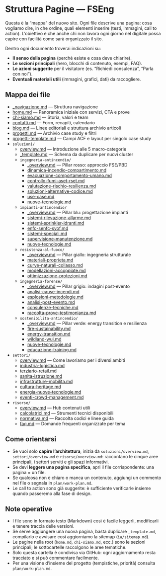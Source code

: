 # Struttura Pagine — FSEng

Questa è la “mappa” del nuovo sito. Ogni file descrive una pagina: cosa vogliamo dire, in che ordine, quali elementi inserire (testi, immagini, call to action). L’obiettivo è che anche chi non lavora ogni giorno nel digitale possa capire con facilità come sarà organizzato il sito.

Dentro ogni documento troverai indicazioni su:
- **Il senso della pagina** (perché esiste e cosa deve chiarire).
- **Le sezioni principali** (hero, blocchi di contenuto, esempi, FAQ).
- **Le azioni suggerite** per il visitatore (es. “Richiedi consulenza”, “Parla con noi”).
- **Eventuali materiali utili** (immagini, grafici, dati) da raccogliere.

## Mappa dei file

- [_navigazione.md](https://github.com/bnistor4/docs/blob/main/pages/_navigazione.md) — Struttura navigazione
- [home.md](https://github.com/bnistor4/docs/blob/main/pages/home.md) — Panoramica iniziale con servizi, CTA e prove
- [chi-siamo.md](https://github.com/bnistor4/docs/blob/main/pages/chi-siamo.md) — Storia, valori e team
- [contatti.md](https://github.com/bnistor4/docs/blob/main/pages/contatti.md) — Form, recapiti, calendario
- [blog.md](https://github.com/bnistor4/docs/blob/main/pages/blog.md) — Linee editoriali e struttura archivio articoli
- [progetti.md](https://github.com/bnistor4/docs/blob/main/pages/progetti.md) — Archivio case study e filtri
- [progetti-template.md](https://github.com/bnistor4/docs/blob/main/pages/progetti-template.md) — Campi ACF e layout per singolo case study
- `soluzioni/`
  - [overview.md](https://github.com/bnistor4/docs/blob/main/pages/soluzioni/overview.md) — Introduzione alle 5 macro-categorie
  - [_template.md](https://github.com/bnistor4/docs/blob/main/pages/soluzioni/_template.md) — Schema da duplicare per nuovi cluster
  - `ingegneria-antincendio/`
    - [_overview.md](https://github.com/bnistor4/docs/blob/main/pages/soluzioni/ingegneria-antincendio/_overview.md) — Pillar rosso: approccio FSE/PBD
    - [dinamica-incendio-compartimento.md](https://github.com/bnistor4/docs/blob/main/pages/soluzioni/ingegneria-antincendio/dinamica-incendio-compartimento.md)
    - [evacuazione-comportamento-umano.md](https://github.com/bnistor4/docs/blob/main/pages/soluzioni/ingegneria-antincendio/evacuazione-comportamento-umano.md)
    - [controllo-fumi-aset-rset.md](https://github.com/bnistor4/docs/blob/main/pages/soluzioni/ingegneria-antincendio/controllo-fumi-aset-rset.md)
    - [valutazione-rischio-resilienza.md](https://github.com/bnistor4/docs/blob/main/pages/soluzioni/ingegneria-antincendio/valutazione-rischio-resilienza.md)
    - [soluzioni-alternative-codice.md](https://github.com/bnistor4/docs/blob/main/pages/soluzioni/ingegneria-antincendio/soluzioni-alternative-codice.md)
    - [use-case.md](https://github.com/bnistor4/docs/blob/main/pages/soluzioni/ingegneria-antincendio/use-case.md)
    - [nuove-tecnologie.md](https://github.com/bnistor4/docs/blob/main/pages/soluzioni/ingegneria-antincendio/nuove-tecnologie.md)
  - `impianti-antincendio/`
    - [_overview.md](https://github.com/bnistor4/docs/blob/main/pages/soluzioni/impianti-antincendio/_overview.md) — Pillar blu: progettazione impianti
    - [sistemi-rilevazione-allarme.md](https://github.com/bnistor4/docs/blob/main/pages/soluzioni/impianti-antincendio/sistemi-rilevazione-allarme.md)
    - [sistemi-sprinkler-idranti.md](https://github.com/bnistor4/docs/blob/main/pages/soluzioni/impianti-antincendio/sistemi-sprinkler-idranti.md)
    - [enfc-senfc-svof.md](https://github.com/bnistor4/docs/blob/main/pages/soluzioni/impianti-antincendio/enfc-senfc-svof.md)
    - [sistemi-speciali.md](https://github.com/bnistor4/docs/blob/main/pages/soluzioni/impianti-antincendio/sistemi-speciali.md)
    - [supervisione-manutenzione.md](https://github.com/bnistor4/docs/blob/main/pages/soluzioni/impianti-antincendio/supervisione-manutenzione.md)
    - [nuove-tecnologie.md](https://github.com/bnistor4/docs/blob/main/pages/soluzioni/impianti-antincendio/nuove-tecnologie.md)
  - `resistenza-al-fuoco/`
    - [_overview.md](https://github.com/bnistor4/docs/blob/main/pages/soluzioni/resistenza-al-fuoco/_overview.md) — Pillar giallo: ingegneria strutturale
    - [materiali-proprieta.md](https://github.com/bnistor4/docs/blob/main/pages/soluzioni/resistenza-al-fuoco/materiali-proprieta.md)
    - [curve-naturali-collasso.md](https://github.com/bnistor4/docs/blob/main/pages/soluzioni/resistenza-al-fuoco/curve-naturali-collasso.md)
    - [modellazioni-accoppiate.md](https://github.com/bnistor4/docs/blob/main/pages/soluzioni/resistenza-al-fuoco/modellazioni-accoppiate.md)
    - [ottimizzazione-protezioni.md](https://github.com/bnistor4/docs/blob/main/pages/soluzioni/resistenza-al-fuoco/ottimizzazione-protezioni.md)
  - `ingegneria-forense/`
    - [_overview.md](https://github.com/bnistor4/docs/blob/main/pages/soluzioni/ingegneria-forense/_overview.md) — Pillar grigio: indagini post-evento
    - [analisi-cause-incendi.md](https://github.com/bnistor4/docs/blob/main/pages/soluzioni/ingegneria-forense/analisi-cause-incendi.md)
    - [esplosioni-metodologie.md](https://github.com/bnistor4/docs/blob/main/pages/soluzioni/ingegneria-forense/esplosioni-metodologie.md)
    - [analisi-post-evento.md](https://github.com/bnistor4/docs/blob/main/pages/soluzioni/ingegneria-forense/analisi-post-evento.md)
    - [consulenze-tecniche.md](https://github.com/bnistor4/docs/blob/main/pages/soluzioni/ingegneria-forense/consulenze-tecniche.md)
    - [raccolta-prove-testimonianza.md](https://github.com/bnistor4/docs/blob/main/pages/soluzioni/ingegneria-forense/raccolta-prove-testimonianza.md)
  - `sostenibilita-antincendio/`
    - [_overview.md](https://github.com/bnistor4/docs/blob/main/pages/soluzioni/sostenibilita-antincendio/_overview.md) — Pillar verde: energy transition e resilienza
    - [fire-sustainability.md](https://github.com/bnistor4/docs/blob/main/pages/soluzioni/sostenibilita-antincendio/fire-sustainability.md)
    - [energy-transition.md](https://github.com/bnistor4/docs/blob/main/pages/soluzioni/sostenibilita-antincendio/energy-transition.md)
    - [wildland-wui.md](https://github.com/bnistor4/docs/blob/main/pages/soluzioni/sostenibilita-antincendio/wildland-wui.md)
    - [nuove-tecnologie.md](https://github.com/bnistor4/docs/blob/main/pages/soluzioni/sostenibilita-antincendio/nuove-tecnologie.md)
    - [educazione-training.md](https://github.com/bnistor4/docs/blob/main/pages/soluzioni/sostenibilita-antincendio/educazione-training.md)
- `settori/`
  - [overview.md](https://github.com/bnistor4/docs/blob/main/pages/settori/overview.md) — Come lavoriamo per i diversi ambiti
  - [industria-logistica.md](https://github.com/bnistor4/docs/blob/main/pages/settori/industria-logistica.md)
  - [terziario-retail.md](https://github.com/bnistor4/docs/blob/main/pages/settori/terziario-retail.md)
  - [sanita-istruzione.md](https://github.com/bnistor4/docs/blob/main/pages/settori/sanita-istruzione.md)
  - [infrastrutture-mobilita.md](https://github.com/bnistor4/docs/blob/main/pages/settori/infrastrutture-mobilita.md)
  - [cultura-heritage.md](https://github.com/bnistor4/docs/blob/main/pages/settori/cultura-heritage.md)
  - [energia-nuove-tecnologie.md](https://github.com/bnistor4/docs/blob/main/pages/settori/energia-nuove-tecnologie.md)
  - [eventi-crowd-management.md](https://github.com/bnistor4/docs/blob/main/pages/settori/eventi-crowd-management.md)
- `risorse/`
  - [overview.md](https://github.com/bnistor4/docs/blob/main/pages/risorse/overview.md) — Hub contenuti utili
  - [calcolatrici.md](https://github.com/bnistor4/docs/blob/main/pages/risorse/calcolatrici.md) — Strumenti tecnici disponibili
  - [normativa.md](https://github.com/bnistor4/docs/blob/main/pages/risorse/normativa.md) — Raccolta codici e linee guida
  - [faq.md](https://github.com/bnistor4/docs/blob/main/pages/risorse/faq.md) — Domande frequenti organizzate per tema

## Come orientarsi
- Se vuoi solo **capire l’architettura**, inizia da `soluzioni/overview.md`, `settori/overview.md` e `risorse/overview.md`: raccontano le cinque aree principali, i settori serviti e gli spazi informativi.
- Se devi **leggere una pagina specifica**, apri il file corrispondente: una pagina = un file.
- Se qualcosa non è chiaro o manca un contenuto, aggiungi un commento nel file o segnala in `plan/work-plan.md`.
- Le call to action sono già suggerite: è sufficiente verificarle insieme quando passeremo alla fase di design.

## Note operative
- I file sono in formato testo (Markdown) così è facile leggerli, modificarli e tenere traccia delle versioni.
- Se serve aggiungere una nuova pagina, basta duplicare `_template.md`, compilarlo e avvisare così aggiorniamo la sitemap (`ia/sitemap.md`).
- Le pagine nella root (`home.md`, `chi-siamo.md`, ecc.) sono le sezioni principali; le sottocartelle raccolgono le aree tematiche.
- Solo questa cartella è condivisa via GitHub: ogni aggiornamento resta tracciato e si può commentare facilmente.
- Per una visione d’insieme del progetto (tempistiche, priorità) consulta `plan/work-plan.md`.

